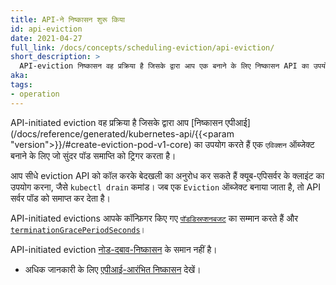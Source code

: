 ```yaml
---
title: API-ने निष्कासन शुरू किया
id: api-eviction
date: 2021-04-27
full_link: /docs/concepts/scheduling-eviction/api-eviction/
short_description: >
  API-eviction निष्कासन वह प्रक्रिया है जिसके द्वारा आप एक बनाने के लिए निष्कासन API का उपयोग करते हैं
aka:
tags:
- operation
---
```

API-initiated eviction वह प्रक्रिया है जिसके द्वारा आप [निष्कासन एपीआई](/docs/reference/generated/kubernetes-api/{{<param "version">}}/#create-eviction-pod-v1-core) का उपयोग करते हैं
एक `एविक्शन` ऑब्जेक्ट बनाने के लिए जो सुंदर पॉड समाप्ति को ट्रिगर करता है।

<!--more-->
आप सीधे eviction API को कॉल करके बेदखली का अनुरोध कर सकते हैं
क्यूब-एपिसर्वर के क्लाइंट का उपयोग करना, जैसे `kubectl drain` कमांड।
जब एक `Eviction` ऑब्जेक्ट बनाया जाता है, तो API सर्वर पॉड को समाप्त कर देता है।


API-initiated evictions आपके कॉन्फ़िगर किए गए [`पॉडडिस्रप्शनबजट`](/docs/tasks/run-application/configure-pdb/) का सम्मान करते हैं
और [`terminationGracePeriodSeconds`](/docs/concepts/workloads/pods/pod-lifecycle#pod-टर्मिनेशन)।

API-initiated eviction [नोड-दबाव-निष्कासन](/docs/concepts/scheduling-eviction/node-pressure-eviction/) के समान नहीं है।

* अधिक जानकारी के लिए [एपीआई-आरंभित निष्कासन](/docs/concepts/scheduling-eviction/api-eviction/) देखें।
